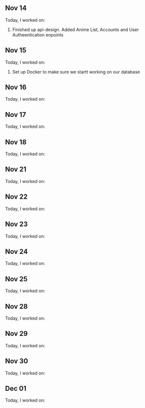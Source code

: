 ## Nov 14

Today, I worked on:

1. Finished up api-design. Added Anime List, Accounts and User Autheentication enpoints 

## Nov 15

Today, I worked on:

1. Set up Docker to make sure we startt working on our database

## Nov 16

Today, I worked on:

## Nov 17

Today, I worked on:

## Nov 18

Today, I worked on:

## Nov 21

Today, I worked on:

## Nov 22

Today, I worked on:

## Nov 23

Today, I worked on:

## Nov 24

Today, I worked on:

## Nov 25

Today, I worked on:

## Nov 28

Today, I worked on:

## Nov 29

Today, I worked on:

## Nov 30

Today, I worked on:

## Dec 01

Today, I worked on:
